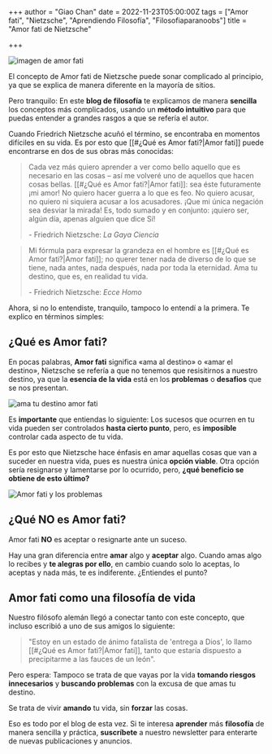 +++
author = "Giao Chan"
date = 2022-11-23T05:00:00Z
tags = ["Amor fati", "Nietzsche", "Aprendiendo Filosofía", "Filosofiaparanoobs"]
title = "Amor fati de Nietzsche"

+++

![imagen de amor fati](/uploads/header.png "¿Qué es amor fati?")

El concepto de Amor fati de Nietzsche puede sonar complicado al principio, ya que se explica de manera diferente en la mayoría de sitios.

Pero tranquilo:
En este **blog de filosofía** te explicamos de manera **sencilla** los conceptos más complicados, usando un **método intuitivo** para que puedas entender a grandes rasgos a que se refería el autor.

Cuando Friedrich Nietzsche acuñó el término, se encontraba en momentos difíciles en su vida. Es por esto que \[\[#¿Qué es Amor fati?|Amor fati\]\] puede encontrarse en dos de sus obras más conocidas:

> Cada vez más quiero aprender a ver como bello aquello que es necesario en las cosas – así me volveré uno de aquellos que hacen cosas bellas. \[\[#¿Qué es Amor fati?|Amor fati\]\]: sea éste futuramente ¡mi amor! No quiero hacer guerra a lo que es feo. No quiero acusar, no quiero ni siquiera acusar a los acusadores. ¡Que mi única negación sea desviar la mirada! Es, todo sumado y en conjunto: ¡quiero ser, algún día, apenas alguien que dice Sí!
>
> \- Friedrich Nietzsche: _La Gaya Ciencia_

> Mi fórmula para expresar la grandeza en el hombre es \[\[#¿Qué es Amor fati?|Amor fati\]\]; no querer tener nada de diverso de lo que se tiene, nada antes, nada después, nada por toda la eternidad.
> Ama tu destino, que es, en realidad tu vida.
>
> \- Friedrich Nietzsche: _Ecce Homo_

Ahora, si no lo entendiste, tranquilo, tampoco lo entendí a la primera.
Te explico en términos simples:

## ¿Qué es Amor fati?

En pocas palabras, **Amor fati** significa «ama al destino» o «amar el destino», Nietzsche se refería a que no tenemos que resisitirnos a nuestro destino, ya que la **esencia de la vida** está en los **problemas** o **desafios** que se nos presentan.

![ama tu destino amor fati](/uploads/amatudestino.png "Ama tu destino")

Es **importante** que entiendas lo siguiente:
Los sucesos que ocurren en tu vida pueden ser controlados **hasta cierto punto**, pero, es **imposible** controlar cada aspecto de tu vida.

Es por esto que Nietzsche hace énfasis en amar aquellas cosas que van a suceder en nuestra vida, pues es nuestra única **opción viable**. Otra opción sería resignarse y lamentarse por lo ocurrido, pero, **¿qué beneficio se obtiene de esto último?**

![Amor fati y los problemas](/uploads/amor-fati-image.png "Amor fati y los problemas")

## ¿Qué **NO** es Amor fati?

Amor fati **NO** es aceptar o resignarte ante un suceso.

Hay una gran diferencia entre **amar** algo y **aceptar** algo. Cuando amas algo lo recibes y **te alegras por ello**, en cambio cuando solo lo aceptas, lo aceptas y nada más, te es indiferente. ¿Entiendes el punto?

## Amor fati como una filosofía de vida

Nuestro filósofo alemán llegó a conectar tanto con este concepto, que incluso escribió a uno de sus amigos lo siguiente:

> "Estoy en un estado de ánimo fatalista de 'entrega a Dios', lo llamo \[\[#¿Qué es Amor fati?|Amor fati\]\], tanto que estaría dispuesto a precipitarme a las fauces de un león".

Pero espera:
Tampoco se trata de que vayas por la vida **tomando riesgos innecesarios** y **buscando problemas** con la excusa de que amas tu destino.

Se trata de vivir **amando** tu vida, sin **forzar** las cosas.

Eso es todo por el blog de esta vez. Si te interesa **aprender** más **filosofía** de manera sencilla y práctica, **suscríbete** a nuestro newsletter para enterarte de nuevas publicaciones y anuncios.